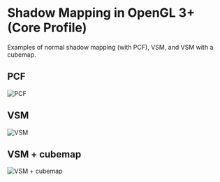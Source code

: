 Shadow Mapping in OpenGL 3+ (Core Profile)
====================

Examples of normal shadow mapping (with PCF), VSM, and VSM with a cubemap.

PCF
-------------
![PCF](https://raw.github.com/cforfang/opengl-shadowmapping/master/screenshots/pcf.png)

VSM
-------------
![VSM](https://raw.github.com/cforfang/opengl-shadowmapping/master/screenshots/vsm.png)

VSM + cubemap
-------------
![VSM + cubemap](https://raw.github.com/cforfang/opengl-shadowmapping/master/screenshots/vsm_cubemap.png)
